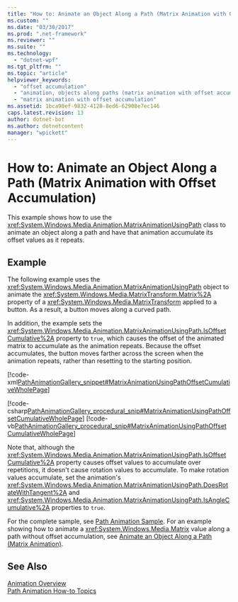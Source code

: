 ```yaml
---
title: "How to: Animate an Object Along a Path (Matrix Animation with Offset Accumulation) | Microsoft Docs"
ms.custom: ""
ms.date: "03/30/2017"
ms.prod: ".net-framework"
ms.reviewer: ""
ms.suite: ""
ms.technology: 
  - "dotnet-wpf"
ms.tgt_pltfrm: ""
ms.topic: "article"
helpviewer_keywords: 
  - "offset accumulation"
  - "animation, objects along paths (matrix animation with offset accumulation)"
  - "matrix animation with offset accumulation"
ms.assetid: 1bca90ef-9832-4128-8ed6-62908e7ec146
caps.latest.revision: 13
author: dotnet-bot
ms.author: dotnetcontent
manager: "wpickett"
---
```

# How to: Animate an Object Along a Path (Matrix Animation with Offset Accumulation)
This example shows how to use the              <xref:System.Windows.Media.Animation.MatrixAnimationUsingPath> class to animate an object along a path and have that animation accumulate its offset values as it repeats.  
  
## Example  
 The following example uses the                      <xref:System.Windows.Media.Animation.MatrixAnimationUsingPath> object to animate the                      <xref:System.Windows.Media.MatrixTransform.Matrix%2A> property of a                      <xref:System.Windows.Media.MatrixTransform> applied to a button. As a result, a button moves along a curved path.  
  
 In addition, the example sets the                      <xref:System.Windows.Media.Animation.MatrixAnimationUsingPath.IsOffsetCumulative%2A> property to                      `true`, which causes the offset of the animated matrix to accumulate as the animation repeats. Because the offset accumulates, the button moves farther across the screen when the animation repeats, rather than resetting to the starting position.  
  
 [!code-xml[PathAnimationGallery_snippet#MatrixAnimationUsingPathOffsetCumulativeWholePage](../../../../samples/snippets/csharp/VS_Snippets_Wpf/PathAnimationGallery_snippet/CS/matrixanimationusingpathexampleoffsetcumulative.xaml#matrixanimationusingpathoffsetcumulativewholepage)]  
  
 [!code-csharp[PathAnimationGallery_procedural_snip#MatrixAnimationUsingPathOffsetCumulativeWholePage](../../../../samples/snippets/csharp/VS_Snippets_Wpf/PathAnimationGallery_procedural_snip/CSharp/MatrixAnimationUsingPathExampleOffsetCumulative.cs#matrixanimationusingpathoffsetcumulativewholepage)]
 [!code-vb[PathAnimationGallery_procedural_snip#MatrixAnimationUsingPathOffsetCumulativeWholePage](../../../../samples/snippets/visualbasic/VS_Snippets_Wpf/PathAnimationGallery_procedural_snip/VisualBasic/MatrixAnimationUsingPathExampleOffsetCumulative.vb#matrixanimationusingpathoffsetcumulativewholepage)]  
  
 Note that, although the                      <xref:System.Windows.Media.Animation.MatrixAnimationUsingPath.IsOffsetCumulative%2A> property causes offset values to accumulate over repetitions, it doesn't cause rotation values to accumulate. To make rotation values accumulate, set the animation's                      <xref:System.Windows.Media.Animation.MatrixAnimationUsingPath.DoesRotateWithTangent%2A> and                      <xref:System.Windows.Media.Animation.MatrixAnimationUsingPath.IsAngleCumulative%2A> properties to                      `true`.  
  
 For the complete sample, see                      [Path Animation Sample](http://go.microsoft.com/fwlink/?LinkID=160028). For an example showing how to animate a                      <xref:System.Windows.Media.Matrix> value along a path without offset accumulation, see                      [Animate an Object Along a Path (Matrix Animation)](../../../../docs/framework/wpf/graphics-multimedia/how-to-animate-an-object-along-a-path-matrix-animation.md).  
  
## See Also  
 [Animation Overview](../../../../docs/framework/wpf/graphics-multimedia/animation-overview.md)   
 [Path Animation How-to Topics](../../../../docs/framework/wpf/graphics-multimedia/path-animation-how-to-topics.md)